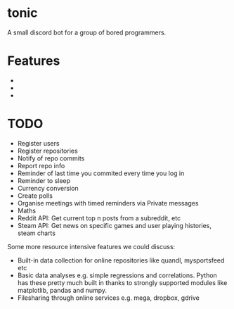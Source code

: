 # tonic
A small discord bot for a group of bored programmers. 

# Features
*
*
*

# TODO
* Register users
* Register repositories
* Notify of repo commits
* Report repo info
* Reminder of last time you commited every time you log in
* Reminder to sleep
* Currency conversion
* Create polls
* Organise meetings with timed reminders via Private messages
* Maths 
* Reddit API: Get current top n posts from a subreddit, etc
* Steam API: Get news on specific games and user playing histories, steam charts

Some more resource intensive features we could discuss:
* Built-in data collection for online repositories like quandl, mysportsfeed etc
* Basic data analyses e.g. simple regressions and correlations. Python has these pretty much built in thanks to strongly supported modules like matplotlib, pandas and numpy. 
* Filesharing through online services e.g. mega, dropbox, gdrive


